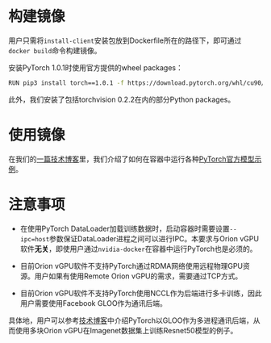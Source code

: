 # 构建镜像
用户只需将`install-client`安装包放到Dockerfile所在的路径下，即可通过`docker build`命令构建镜像。

安装PyTorch 1.0.1时使用官方提供的wheel packages：

```bash
RUN pip3 install torch==1.0.1 -f https://download.pytorch.org/whl/cu90/stable
```

此外，我们安装了包括torchvision 0.2.2在内的部分Python packages。

# 使用镜像

在我们的[一篇技术博客](../../blogposts/pytorch_models.md)里，我们介绍了如何在容器中运行各种[PyTorch官方模型示例](https://github.com/pytorch/examples)。

# 注意事项

* 在使用PyTorch DataLoader加载训练数据时，启动容器时需要设置`--ipc=host`参数保证DataLoader进程之间可以进行IPC。本要求与Orion vGPU软件**无关**，即使用户通过`nvidia-docker`在容器中运行PyTorch也是必须的。

* 目前Orion vGPU软件不支持PyTorch通过RDMA网络使用远程物理GPU资源。用户如果有使用Remote Orion vGPU的需求，需要通过TCP方式。

* 目前Orion vGPU软件不支持PyTorch使用NCCL作为后端进行多卡训练，因此用户需要使用Facebook GLOO作为通讯后端。


具体地，用户可以参考[技术博客](../../blogposts/pytorch_models.md)中介绍PyTorch以GLOO作为多进程通讯后端，从而使用多块Orion vGPU在Imagenet数据集上训练Resnet50模型的例子。